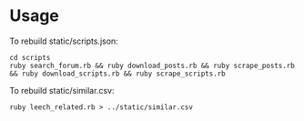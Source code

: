 # Usage

To rebuild static/scripts.json:

    cd scripts
    ruby search_forum.rb && ruby download_posts.rb && ruby scrape_posts.rb && ruby download_scripts.rb && ruby scrape_scripts.rb
    
To rebuild static/similar.csv:

    ruby leech_related.rb > ../static/similar.csv

